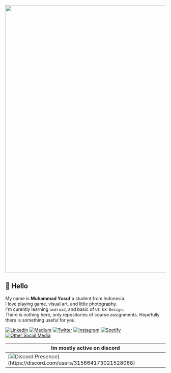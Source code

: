 <!-- 
**M16Yusuf/M16Yusuf** is a ✨ _special_ ✨ repository because its `README.md` (this file) appears on your GitHub profile. -->

<a href="https://linktr.ee/M16Yusuf" target="#">
    <img align="center" width="840px" src="https://i.imgur.com/wZaLJ4Z.png">
</a>

## :wave: Hello 

My name is **Muhammad Yusuf** a student from Indonesia. <br>
I love playing game, visual art, and little photography. <br>
I'm curently learning `android`, and basic of `UI UX Design`. <br>
There is nothing here, only repositories of course assignments.
Hopefully there is something useful for you.

<!-- Portfolio <a href="https://m16yusuf.carrd.co"> **Click here** </a> -->

 <!-- <details><summary> Github stats (Click to expand!)</summary> 
[![Top Langs](https://github-readme-stats.vercel.app/api/top-langs/?username=M16Yusuf&layout=compact&theme=tokyonight)](https://github.com/M16Yusuf/github-readme-stats)
 [![m16yusuf's github stats](https://github-readme-stats.vercel.app/api?username=M16Yusuf&show_icons=true&theme=tokyonight)](https://github.com/M16Yusuf/github-readme-stats)
 </details> -->

<!-- ## 🛠️ Tools, Languages, and Frameworks I Know and Study

![Java](https://img.shields.io/badge/Java-ED8B00?style=flat&logo=java&logoColor=white)
![JavaScript](https://img.shields.io/badge/JavaScript-323330?style=flat&logo=javascript&logoColor=F7DF1E)
![PHP](https://img.shields.io/badge/PHP-777BB4?style=flat&logo=php&logoColor=white)
![Bootstrap](https://img.shields.io/badge/Bootstrap-563D7C?style=flat&logo=bootstrap&logoColor=white)
![Codeigniter](https://img.shields.io/badge/Codeigniter-EF4223?style=flat&logo=codeigniter&logoColor=white)
![Laravel](https://img.shields.io/badge/Laravel-FF2D20?style=flat&logo=laravel&logoColor=white)

![VSCode](https://img.shields.io/badge/-VSCode-007ACC?style=flat&logo=visual-studio-code&logoColor=white)
![Android Studio](https://img.shields.io/badge/-Android%20Studio-3DDC84?style=flat&logo=android-studio&logoColor=white)
![Git](https://img.shields.io/badge/-Git-F05032?style=flat&logo=git&logoColor=white)
![GitHub](https://img.shields.io/badge/-Github-181717?style=flat&logo=github&logoColor=white)
![Figma](https://img.shields.io/badge/-Figma-F24E1E?style=flat&logo=figma&logoColor=white)
![Miro](https://img.shields.io/badge/-Miro-FFD02F?style=flat&logo=miro&logoColor=white) -->


[![Linkedin](https://img.shields.io/badge/LinkedIn-0077B5?style=flat&logo=linkedin&logoColor=white)](https://www.linkedin.com/in/m16yusuf/)
[![Medium](https://img.shields.io/badge/Medium-000000?style=flat&logo=Medium&logoColor=white)](https://medium.com/@m16yusuf)
[![Twitter](https://img.shields.io/badge/Twitter-0077b5?style=flat&logo=Twitter&logoColor=white)](https://twitter.com/M16Yusuf)
[![Instagram](https://img.shields.io/badge/Instagram-E4405F?style=flat&logo=Instagram&logoColor=white)](https://www.instagram.com/M16Yusuf/)
[![Spotify](https://img.shields.io/badge/Spotify-1ED760?style=flat&logo=Spotify&logoColor=white)](https://open.spotify.com/user/317neqyhvguhqivgdisjf5rvzgia?si=9520bb73572f4044&nd=1)
[![Other Social Media](https://img.shields.io/badge/Linktree-27b876?style=flat&logo=Linktree&logoColor=white)](https://linktr.ee/M16Yusuf)



 | Im mostly active on discord | 
 |---|
 | [![Discord Presence](https://lanyard.cnrad.dev/api/315664173021528068?hideBadges=false&idleMessage=currently%20offline%20...)](https://discord.com/users/315664173021528068)|  |

